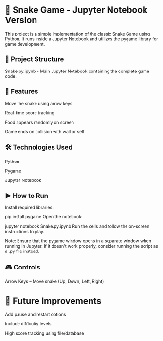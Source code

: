 # 🐍 Snake Game - Jupyter Notebook Version
This project is a simple implementation of the classic Snake Game using Python. It runs inside a Jupyter Notebook and utilizes the pygame library for game development.

## 📁 Project Structure
Snake.py.ipynb - Main Jupyter Notebook containing the complete game code.

## 🧠 Features
Move the snake using arrow keys

Real-time score tracking

Food appears randomly on screen

Game ends on collision with wall or self

## 🛠️ Technologies Used
Python

Pygame

Jupyter Notebook

## ▶️ How to Run
Install required libraries:


pip install pygame
Open the notebook:

jupyter notebook Snake.py.ipynb
Run the cells and follow the on-screen instructions to play.

Note: Ensure that the pygame window opens in a separate window when running in Jupyter. If it doesn't work properly, consider running the script as a .py file instead.

## 🎮 Controls
Arrow Keys – Move snake (Up, Down, Left, Right)

# 🚧 Future Improvements
Add pause and restart options

Include difficulty levels

High score tracking using file/database
